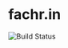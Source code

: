 # fachr.in

![Build Status](https://github.com/parinpan/fachr.in/actions/workflows/ci.yaml/badge.svg)

